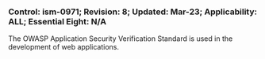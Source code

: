 ### Control: ism-0971; Revision: 8; Updated: Mar-23; Applicability: ALL; Essential Eight: N/A
<p>The OWASP Application Security Verification Standard is used in the development of web applications.</p>